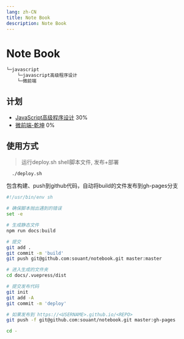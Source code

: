 ```yaml
---
lang: zh-CN
title: Note Book
description: Note Book
---
```

# Note Book 

```bash
└─javascript
    └─javascript高级程序设计
    └─微前端
```



## 计划
- [JavaScript高级程序设计](/notebook/javascript/javascript高级程序设计/) 30%
- [微前端-乾坤](/notebook/javascript/微前端/) 0%




## 使用方式
> 运行deploy.sh shell脚本文件, 发布+部署

```bash
  ./deploy.sh
```
包含构建、push到github代码，自动将build的文件发布到gh-pages分支

```bash
#!/usr/bin/env sh

# 确保脚本抛出遇到的错误
set -e

# 生成静态文件
npm run docs:build

# 提交
git add .
git commit -m 'build'
git push git@github.com:souant/notebook.git master:master

# 进入生成的文件夹
cd docs/.vuepress/dist

# 提交发布代码
git init
git add -A
git commit -m 'deploy'

# 如果发布到 https://<USERNAME>.github.io/<REPO>
git push -f git@github.com:souant/notebook.git master:gh-pages

cd -
```



